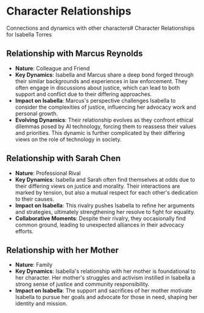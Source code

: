 # Character Relationships
Connections and dynamics with other characters# Character Relationships for Isabella Torres

## Relationship with Marcus Reynolds
- **Nature**: Colleague and Friend
- **Key Dynamics**: Isabella and Marcus share a deep bond forged through their similar backgrounds and experiences in law enforcement. They often engage in discussions about justice, which can lead to both support and conflict due to their differing approaches.
- **Impact on Isabella**: Marcus's perspective challenges Isabella to consider the complexities of justice, influencing her advocacy work and personal growth.
- **Evolving Dynamics**: Their relationship evolves as they confront ethical dilemmas posed by AI technology, forcing them to reassess their values and priorities. This dynamic is further complicated by their differing views on the role of technology in society.

## Relationship with Sarah Chen
- **Nature**: Professional Rival
- **Key Dynamics**: Isabella and Sarah often find themselves at odds due to their differing views on justice and morality. Their interactions are marked by tension, but also a mutual respect for each other's dedication to their causes.
- **Impact on Isabella**: This rivalry pushes Isabella to refine her arguments and strategies, ultimately strengthening her resolve to fight for equality.
- **Collaborative Moments**: Despite their rivalry, they occasionally find common ground, leading to unexpected alliances in their advocacy efforts.

## Relationship with her Mother
- **Nature**: Family
- **Key Dynamics**: Isabella's relationship with her mother is foundational to her character. Her mother's struggles and activism instilled in Isabella a strong sense of justice and community responsibility.
- **Impact on Isabella**: The support and sacrifices of her mother motivate Isabella to pursue her goals and advocate for those in need, shaping her identity and mission.
